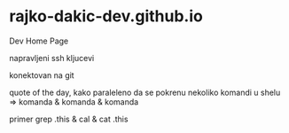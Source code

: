 # rajko-dakic-dev.github.io
Dev Home Page

napravljeni ssh kljucevi 

konektovan na git 


quote of the day, kako paraleleno da se pokrenu nekoliko komandi u shelu => komanda & komanda & komanda 

primer grep .this & cal & cat .this 


